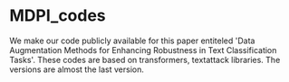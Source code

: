 # MDPI_codes
We make our code publicly available for this paper entiteled 'Data Augmentation Methods for Enhancing Robustness in Text Classification Tasks'.
These codes are based on transformers, textattack libraries. The versions are almost the last version.
